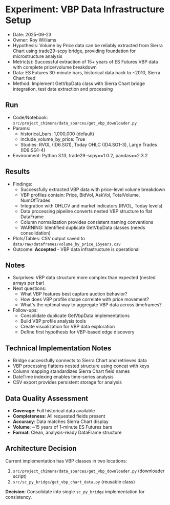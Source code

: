 # Experiment: VBP Data Infrastructure Setup

- Date: 2025-09-23
- Owner: Roy Williams
- Hypothesis: Volume by Price data can be reliably extracted from Sierra Chart using trade29-scpy bridge, providing foundation for microstructure analysis
- Metric(s): Successful extraction of 15+ years of ES Futures VBP data with complete price/volume breakdown
- Data: ES Futures 30-minute bars, historical data back to ~2010, Sierra Chart feed
- Method: Implement GetVbpData class with Sierra Chart bridge integration, test data extraction and processing

## Run
- Code/Notebook: `src/project_chimera/data_sources/get_vbp_downloader.py`
- Params:
  - historical_bars: 1,000,000 (default)
  - include_volume_by_price: True
  - Studies: RVOL (ID6.SG1), Today OHLC (ID4.SG1-3), Large Trades (ID9.SG1-4)
- Environment: Python 3.13, trade29-scpy==1.0.2, pandas==2.3.2

## Results
- Findings:
  - Successfully extracted VBP data with price-level volume breakdown
  - VBP profiles contain: Price, BidVol, AskVol, TotalVolume, NumOfTrades
  - Integration with OHLCV and market indicators (RVOL, Today levels)
  - Data processing pipeline converts nested VBP structure to flat DataFrame
  - Column normalization provides consistent naming conventions
  - WARNING: Identified duplicate GetVbpData classes (needs consolidation)
- Plots/Tables: CSV output saved to `data/raw/dataframes/volume_by_price_15years.csv`
- Outcome: **Accepted** - VBP data infrastructure is operational

## Notes
- Surprises: VBP data structure more complex than expected (nested arrays per bar)
- Next questions:
  - What VBP features best capture auction behavior?
  - How does VBP profile shape correlate with price movement?
  - What's the optimal way to aggregate VBP data across timeframes?
- Follow-ups:
  - Consolidate duplicate GetVbpData implementations
  - Build VBP profile analysis tools
  - Create visualization for VBP data exploration
  - Define first hypothesis for VBP-based edge discovery

## Technical Implementation Notes
- Bridge successfully connects to Sierra Chart and retrieves data
- VBP processing flattens nested structure using concat with keys
- Column mapping standardizes Sierra Chart field names
- DateTime indexing enables time-series analysis
- CSV export provides persistent storage for analysis

## Data Quality Assessment
- **Coverage**: Full historical data available
- **Completeness**: All requested fields present
- **Accuracy**: Data matches Sierra Chart display
- **Volume**: ~15 years of 1-minute ES Futures bars
- **Format**: Clean, analysis-ready DataFrame structure

## Architecture Decision
Current implementation has VBP classes in two locations:
1. `src/project_chimera/data_sources/get_vbp_downloader.py` (downloader script)
2. `src/sc_py_bridge/get_vbp_chart_data.py` (reusable class)

**Decision**: Consolidate into single `sc_py_bridge` implementation for consistency.